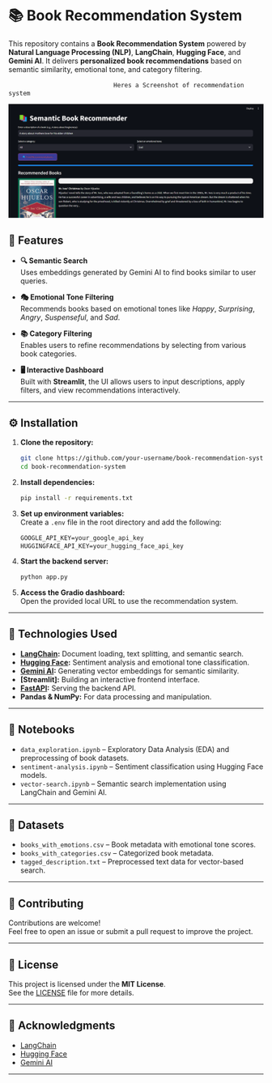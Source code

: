 

# 📚 Book Recommendation System

This repository contains a **Book Recommendation System** powered by **Natural Language Processing (NLP)**, **LangChain**, **Hugging Face**, and **Gemini AI**. It delivers **personalized book recommendations** based on semantic similarity, emotional tone, and category filtering.

                                 Heres a Screenshot of recommendation system 
<img src="Screenshot 2025-05-09 095923.png" >


## 🚀 Features

- **🔍 Semantic Search**  
  Uses embeddings generated by Gemini AI to find books similar to user queries.

- **🎭 Emotional Tone Filtering**  
  Recommends books based on emotional tones like *Happy*, *Surprising*, *Angry*, *Suspenseful*, and *Sad*.

- **📚 Category Filtering**  
  Enables users to refine recommendations by selecting from various book categories.

- **🖥️ Interactive Dashboard**  
  Built with **Streamlit**, the UI allows users to input descriptions, apply filters, and view recommendations interactively.

---

## ⚙️ Installation

1. **Clone the repository:**
   ```bash
   git clone https://github.com/your-username/book-recommendation-system.git
   cd book-recommendation-system
   ```

2. **Install dependencies:**
   ```bash
   pip install -r requirements.txt
   ```

3. **Set up environment variables:**  
   Create a `.env` file in the root directory and add the following:
   ```
   GOOGLE_API_KEY=your_google_api_key
   HUGGINGFACE_API_KEY=your_hugging_face_api_key
   ```

4. **Start the backend server:**
   ```bash
   python app.py
   ```

5. **Access the Gradio dashboard:**  
   Open the provided local URL to use the recommendation system.

---

## 🧠 Technologies Used

- **[LangChain](https://www.langchain.com/):** Document loading, text splitting, and semantic search.
- **[Hugging Face](https://huggingface.co/):** Sentiment analysis and emotional tone classification.
- **[Gemini AI](https://deepmind.google/technologies/gemini/):** Generating vector embeddings for semantic similarity.
- **[Streamlit]:** Building an interactive frontend interface.
- **[FastAPI](https://fastapi.tiangolo.com/):** Serving the backend API.
- **Pandas & NumPy:** For data processing and manipulation.

---

## 📓 Notebooks

- `data_exploration.ipynb` – Exploratory Data Analysis (EDA) and preprocessing of book datasets.
- `sentiment-analysis.ipynb` – Sentiment classification using Hugging Face models.
- `vector-search.ipynb` – Semantic search implementation using LangChain and Gemini AI.

---

## 📂 Datasets

- `books_with_emotions.csv` – Book metadata with emotional tone scores.
- `books_with_categories.csv` – Categorized book metadata.
- `tagged_description.txt` – Preprocessed text data for vector-based search.

---

## 🤝 Contributing

Contributions are welcome!  
Feel free to open an issue or submit a pull request to improve the project.

---

## 📄 License

This project is licensed under the **MIT License**.  
See the [LICENSE](LICENSE) file for more details.

---

## 🙏 Acknowledgments

- [LangChain](https://www.langchain.com/)  
- [Hugging Face](https://huggingface.co/)  
- [Gemini AI](https://deepmind.google/technologies/gemini/)

---
